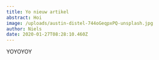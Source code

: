 ```yaml
---
title: Yo nieuw artikel
abstract: Hoi
image: /uploads/austin-distel-744oGeqpxPQ-unsplash.jpg
author: Niels
date: 2020-01-27T08:28:10.460Z
---
```

YOYOYOY

